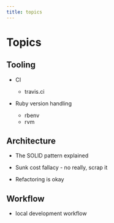 ```yaml
---
title: topics
---
```


Topics
======

Tooling
-------

  * CI
    * travis.ci

  * Ruby version handling
    * rbenv
    * rvm

Architecture
------------

  * The SOLID pattern explained

  * Sunk cost fallacy - no really, scrap it
  * Refactoring is okay


Workflow
--------

  * local development workflow
